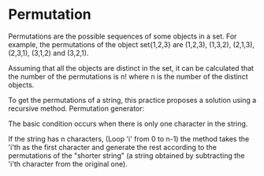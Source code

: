 Permutation
===========

Permutations are the possible sequences of some objects in a set. For example, the permutations of the object set{1,2,3} are (1,2,3), (1,3,2), (2,1,3), (2,3,1), (3,1,2) and (3,2,1). 

Assuming that all the objects are distinct in the set, it can be calculated that the number of the permutations is n! where n is the number of the distinct objects.

To get the permutations of a string, this practice proposes a solution using a recursive method. 
Permutation generator:

The basic condition occurs when there is only one character in the string.

If the string has n characters, (Loop 'i' from 0 to n-1) the method takes the 'i'th as the first character and generate the rest according to the permutations of the "shorter string" (a string obtained by subtracting the 'i'th character from the original one).
